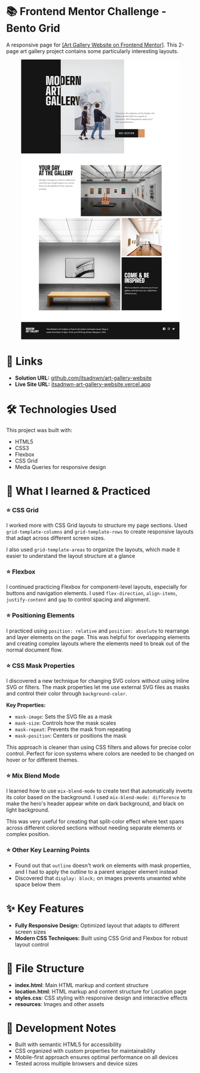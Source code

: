 # 📚 Frontend Mentor Challenge - Bento Grid

<p>A responsive page for <a href="https://www.frontendmentor.io/challenges/art-gallery-website-yVdrZlxyA" target="_blank">[Art Gallery Website on Frontend Mentor]</a>. This 2-page art gallery project contains some particularly interesting layouts.</p>

<figure>
  <img src="/resources/assets/screenshot.png">
</figure>

# 🔗 Links

<ul>
  <li><strong>Solution URL:</strong> <a href="https://github.com/itsadnwn/art-gallery-website/" target="_blank">github.com/itsadnwn/art-gallery-website</a></li>
  <li><strong>Live Site URL:</strong> <a href="https://itsadnwn-art-gallery-website.vercel.app/" target="_blank">itsadnwn-art-gallery-website.vercel.app</a></li>
</ul>

# 🛠️ Technologies Used

<p>This project was built with:</p>
<ul>
  <li>HTML5</li>
  <li>CSS3</li>
  <li>Flexbox</li>
  <li>CSS Grid</li>
  <li>Media Queries for responsive design</li>
</ul>

# 🎯 What I learned & Practiced

<div>
  <h3>⭐ CSS Grid</h3>
  <p>I worked more with CSS Grid layouts to structure my page sections. Used <code>grid-template-columns</code> and <code>grid-template-rows</code> to create responsive layouts that adapt across different screen sizes.</p>
  <p>I also used <code>grid-template-areas</code> to organize the layouts, which made it easier to understand the layout structure at a glance</p>
</div>

<div>
  <h3>⭐ Flexbox</h3>
  <p>I continued practicing Flexbox for component-level layouts, especially for buttons and navigation elements. I used <code>flex-direction</code>, <code>align-items</code>, <code>justify-content</code> and <code>gap</code> to control spacing and alignment.</p>
</div>

<div>
  <h3>⭐ Positioning Elements</h3>
  <p>I practiced using <code>position: relative</code> and <code>position: absolute</code> to rearrange and layer elements on the page. This was helpful for overlapping elements and creating complex layouts where the elements need to break out of the normal document flow.</p>
</div>

<div>
  <h3>⭐ CSS Mask Properties</h3>
  <p>I discovered a new technique for changing SVG colors without using inline SVG or filters. The mask properties let me use external SVG files as masks and control their color through <code>background-color</code>.</p>
  <p><strong>Key Properties:</strong></p>
  <ul>
    <li><code>mask-image</code>: Sets the SVG file as a mask</li>
    <li><code>mask-size</code>: Controls how the mask scales</li>
    <li><code>mask-repeat</code>: Prevents the mask from repeating</li>
    <li><code>mask-position</code>: Centers or positions the mask</li>
  </ul>
  <p>This approach is cleaner than using CSS filters and allows for precise color control. Perfect for icon systems where colors are needed to be changed on hover or for different themes.</p>
</div>

<div>
  <h3>⭐ Mix Blend Mode</h3>
  <p>I learned how to use <code>mix-blend-mode</code> to create text that automatically inverts its color based on the background. I used <code>mix-blend-mode: difference</code> to make the hero's header appear white on dark background, and black on light background.</p>
  <p>This was very useful for creating that split-color effect where text spans across different colored sections without needing separate elements or complex position.</p>
</div>

<div>
  <h3>⭐ Other Key Learning Points</h3>
  <ul>
    <li>Found out that <code>outline</code> doesn't work on elements with mask properties, and I had to apply the outline to a parent wrapper element instead</li>
    <li>Discovered that <code>display: block;</code> on images prevents unwanted white space below them</li>
  </ul>
</div>

# ✨ Key Features

<ul>
  <li><strong>Fully Responsive Design:</strong> Optimized layout that adapts to different screen sizes</li>
  <li><strong>Modern CSS Techniques:</strong> Built using CSS Grid and Flexbox for robust layout control</li>
</ul>

# 📁 File Structure

<ul>
  <li><strong>index.html</strong>: Main HTML markup and content structure</li>
  <li><strong>location.html</strong>: HTML markup and content structure for Location page</li>
  <li><strong>styles.css</strong>: CSS styling with responsive design and interactive effects</li>
  <li><strong>resources</strong>: Images and other assets</li>
</ul>

# 🔧 Development Notes

<ul>
  <li>Built with semantic HTML5 for accessibility</li>
  <li>CSS organized with custom properties for maintainability</li>
  <li>Mobile-first approach ensures optimal performance on all devices</li>
  <li>Tested across multiple browsers and device sizes</li>
</ul>
